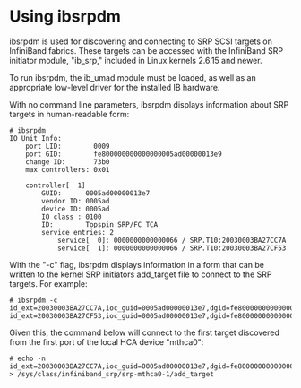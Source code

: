 # Using ibsrpdm

ibsrpdm is used for discovering and connecting to SRP SCSI targets on
InfiniBand fabrics.  These targets can be accessed with the InfiniBand SRP
initiator module, "ib_srp," included in Linux kernels 2.6.15 and newer.

To run ibsrpdm, the ib_umad module must be loaded, as well as an appropriate
low-level driver for the installed IB hardware.

With no command line parameters, ibsrpdm displays information about
SRP targets in human-readable form:

    # ibsrpdm
    IO Unit Info:
        port LID:        0009
        port GID:        fe800000000000000005ad00000013e9
        change ID:       73b0
        max controllers: 0x01

        controller[  1]
            GUID:      0005ad00000013e7
            vendor ID: 0005ad
            device ID: 0005ad
            IO class : 0100
            ID:        Topspin SRP/FC TCA
            service entries: 2
                service[  0]: 0000000000000066 / SRP.T10:20030003BA27CC7A
                service[  1]: 0000000000000066 / SRP.T10:20030003BA27CF53

With the "-c" flag, ibsrpdm displays information in a form that can be
written to the kernel SRP initiators add_target file to connect to the
SRP targets.  For example:

    # ibsrpdm -c
    id_ext=20030003BA27CC7A,ioc_guid=0005ad00000013e7,dgid=fe800000000000000005ad00000013e9,pkey=ffff,service_id=0000000000000066
    id_ext=20030003BA27CF53,ioc_guid=0005ad00000013e7,dgid=fe800000000000000005ad00000013e9,pkey=ffff,service_id=0000000000000066

Given this, the command below will connect to the first target
discovered from the first port of the local HCA device "mthca0":

    # echo -n id_ext=20030003BA27CC7A,ioc_guid=0005ad00000013e7,dgid=fe800000000000000005ad00000013e9,pkey=ffff,service_id=0000000000000066 > /sys/class/infiniband_srp/srp-mthca0-1/add_target
